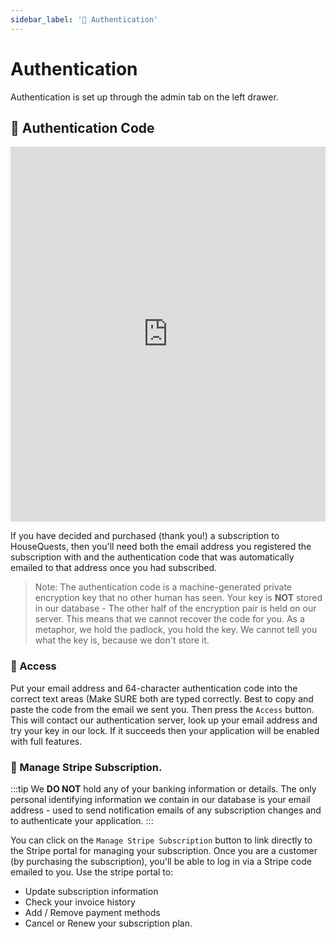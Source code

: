 ```yaml
---
sidebar_label: '🔑 Authentication'
---
```


# Authentication
Authentication is set up through the admin tab on the left drawer.

## 🔐 Authentication Code

<iframe width="100%" height="600px" src="https://www.youtube.com/embed/W-cE9C7W_XI" title="YouTube video player" frameborder="0" allow="accelerometer; autoplay; clipboard-write; encrypted-media; gyroscope; picture-in-picture" allowfullscreen></iframe>

If you have decided and purchased (thank you!) a subscription to HouseQuests, then you'll need both the email address you registered the subscription with and the authentication code that was automatically emailed to that address once you had subscribed. 

> Note: The authentication code is a machine-generated private encryption key that no other human has seen. Your key is **NOT** stored in our database - The other half of the encryption pair is held on our server. This means that we cannot recover the code for you. As a metaphor, we hold the padlock, you hold the key. We cannot tell you what the key is, because we don't store it.

### 🔑 Access

Put your email address and 64-character authentication code into the correct text areas (Make SURE both are typed correctly. Best to copy and paste the code from the email we sent you.
Then press the `Access` button. This will contact our authentication server, look up your email address and try your key in our lock. If it succeeds then your application will be enabled with full features.

### 🏦 Manage Stripe Subscription.

:::tip
We **DO NOT** hold any of your banking information or details. The only personal identifying information we contain in our database is your email address - used to send notification emails of any subscription changes and to authenticate your application.
:::

You can click on the `Manage Stripe Subscription` button to link directly to the Stripe portal for managing your subscription. Once you are a customer (by purchasing the subscription), you'll be able to log in via a Stripe code emailed to you. Use the stripe portal to:

- Update subscription information
- Check your invoice history
- Add / Remove payment methods
- Cancel or Renew your subscription plan.